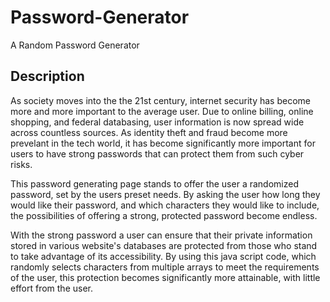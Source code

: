 # Password-Generator
A Random Password Generator

## Description

As society moves into the the 21st century, internet security has become more and more important to the average user. Due to online billing, online shopping, and federal databasing, user information is now spread wide across countless sources. As identity theft and fraud become more prevelant in the tech world, it has become significantly more important for users to have strong passwords that can protect them from such cyber risks.

This password generating page stands to offer the user a randomized password, set by the users preset needs. By asking the user how long they would like their password, and which characters they would like to include, the possibilities of offering a strong, protected password become endless. 

With the strong password a user can ensure that their private information stored in various website's databases are protected from those who stand to take advantage of its accessibility. By using this java script code, which randomly selects characters from multiple arrays to meet the requirements of the user, this protection becomes significantly more attainable, with little effort from the user.